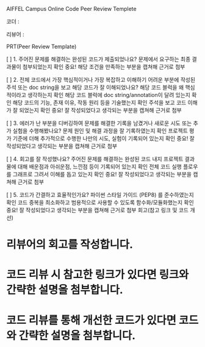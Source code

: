 AIFFEL Campus Online Code Peer Review Templete

코더 : 

리뷰어 : 

PRT(Peer Review Template)

[ ] 1. 주어진 문제를 해결하는 완성된 코드가 제출되었나요?
문제에서 요구하는 최종 결과물이 첨부되었는지 확인
중요! 해당 조건을 만족하는 부분을 캡쳐해 근거로 첨부

[ ] 2. 전체 코드에서 가장 핵심적이거나 가장 복잡하고 이해하기 어려운 부분에 작성된 주석 또는 doc string을 보고 해당 코드가 잘 이해되었나요?
해당 코드 블럭을 왜 핵심적이라고 생각하는지 확인
해당 코드 블럭에 doc string/annotation이 달려 있는지 확인
해당 코드의 기능, 존재 이유, 작동 원리 등을 기술했는지 확인
주석을 보고 코드 이해가 잘 되었는지 확인
중요! 잘 작성되었다고 생각되는 부분을 캡쳐해 근거로 첨부

[ ] 3. 에러가 난 부분을 디버깅하여 문제를 해결한 기록을 남겼거나 새로운 시도 또는 추가 실험을 수행해봤나요?
문제 원인 및 해결 과정을 잘 기록하였는지 확인
프로젝트 평가 기준에 더해 추가적으로 수행한 나만의 시도, 실험이 기록되어 있는지 확인
중요! 잘 작성되었다고 생각되는 부분을 캡쳐해 근거로 첨부

[ ] 4. 회고를 잘 작성했나요?
주어진 문제를 해결하는 완성된 코드 내지 프로젝트 결과물에 대해 배운점과 아쉬운점, 느낀점 등이 기록되어 있는지 확인
전체 코드 실행 플로우를 그래프로 그려서 이해를 돕고 있는지 확인
중요! 잘 작성되었다고 생각되는 부분을 캡쳐해 근거로 첨부

[ ] 5. 코드가 간결하고 효율적인가요?
파이썬 스타일 가이드 (PEP8) 를 준수하였는지 확인
코드 중복을 최소화하고 범용적으로 사용할 수 있도록 함수화/모듈화했는지 확인
중요! 잘 작성되었다고 생각되는 부분을 캡쳐해 근거로 첨부
회고(참고 링크 및 코드 개선)

# 리뷰어의 회고를 작성합니다.
# 코드 리뷰 시 참고한 링크가 있다면 링크와 간략한 설명을 첨부합니다.
# 코드 리뷰를 통해 개선한 코드가 있다면 코드와 간략한 설명을 첨부합니다.
